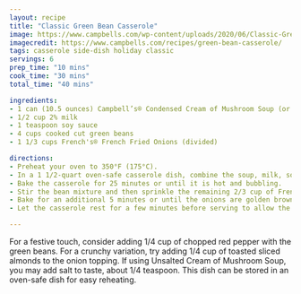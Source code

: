 ```yaml
---
layout: recipe
title: "Classic Green Bean Casserole"
image: https://www.campbells.com/wp-content/uploads/2020/06/Classic-Green-Bean-Casserole.jpg
imagecredit: https://www.campbells.com/recipes/green-bean-casserole/
tags: casserole side-dish holiday classic
servings: 6
prep_time: "10 mins"
cook_time: "30 mins"
total_time: "40 mins"

ingredients:
- 1 can (10.5 ounces) Campbell’s® Condensed Cream of Mushroom Soup (or Unsalted Cream of Mushroom Soup, or Cream of Celery Soup)
- 1/2 cup 2% milk
- 1 teaspoon soy sauce
- 4 cups cooked cut green beans
- 1 1/3 cups French's® French Fried Onions (divided)

directions:
- Preheat your oven to 350°F (175°C).
- In a 1 1/2-quart oven-safe casserole dish, combine the soup, milk, soy sauce, green beans, and 2/3 cup of the French fried onions. Season with salt and pepper to taste.
- Bake the casserole for 25 minutes or until it is hot and bubbling.
- Stir the bean mixture and then sprinkle the remaining 2/3 cup of French fried onions on top.
- Bake for an additional 5 minutes or until the onions are golden brown.
- Let the casserole rest for a few minutes before serving to allow the flavors to meld.

---
```

For a festive touch, consider adding 1/4 cup of chopped red pepper with the green beans. For a crunchy variation, try adding 1/4 cup of toasted sliced almonds to the onion topping. If using Unsalted Cream of Mushroom Soup, you may add salt to taste, about 1/4 teaspoon. This dish can be stored in an oven-safe dish for easy reheating.
